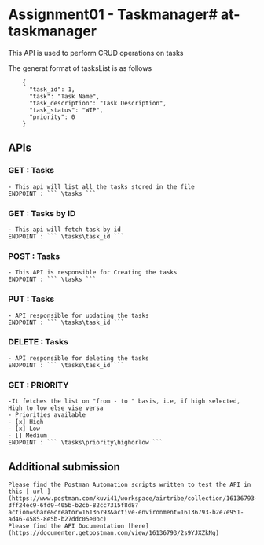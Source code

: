 # Assignment01 - Taskmanager# at-taskmanager

This API is used to perform CRUD operations on tasks

The generat format of tasksList is as follows 
```
    {
      "task_id": 1,
      "task": "Task Name",
      "task_description": "Task Description",
      "task_status": "WIP",
      "priority": 0
    }
```

## APIs

### GET : Tasks
    - This api will list all the tasks stored in the file
    ENDPOINT : ``` \tasks ```

### GET : Tasks by ID
    - This api will fetch task by id
    ENDPOINT : ``` \tasks\task_id ```

### POST : Tasks
    - This API is responsible for Creating the tasks
    ENDPOINT : ``` \tasks ```

### PUT : Tasks
    - API responsible for updating the tasks
    ENDPOINT : ``` \tasks\task_id ```

### DELETE : Tasks
    - API responsible for deleting the tasks
    ENDPOINT : ``` \tasks\task_id ```

### GET : PRIORITY
    -It fetches the list on "from - to " basis, i.e, if high selected, High to low else vise versa
    - Priorities available 
    - [x] High
    - [x] Low
    - [] Medium 
    ENDPOINT : ``` \tasks\priority\highorlow ```


## Additional submission
    Please find the Postman Automation scripts written to test the API in this [ url ](https://www.postman.com/kuvi41/workspace/airtribe/collection/16136793-3ff24ec9-6fd9-405b-b2cb-82cc7315f8d8?action=share&creator=16136793&active-environment=16136793-b2e7e951-ad46-4585-8e5b-b27ddc05e0bc)
    Please find the API Documentation [here](https://documenter.getpostman.com/view/16136793/2s9YJXZkNg)




